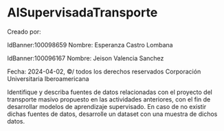 # AISupervisadaTransporte

Creado por:

IdBanner:100098659
Nombre: Esperanza Castro Lombana 

IdBanner:100096167
Nombre: Jeison Valencia Sanchez

Fecha: 2024-04-02, ©/ todos los derechos reservados
Corporación Universitaria Iberoamericana

Identifique y describa fuentes de datos relacionadas con el proyecto del transporte masivo propuesto en las actividades anteriores,
con el fin de desarrollar modelos de aprendizaje supervisado. En caso de no existir dichas fuentes de datos, desarrolle un dataset
con una muestra de dichos datos.
